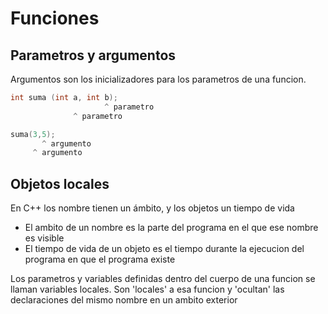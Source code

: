 # Funciones

## Parametros y argumentos

Argumentos son los inicializadores para los parametros de una funcion. 

```cpp
int suma (int a, int b);
                     ^ parametro
              ^ parametro

suma(3,5);
       ^ argumento
     ^ argumento
```

## Objetos locales
En C++ los nombre tienen un ámbito, y los objetos un tiempo de vida
* El ambito de un nombre es la parte del programa en el que ese nombre es visible
* El tiempo de vida de un objeto es el tiempo durante la ejecucion del programa en que el programa existe

Los parametros y variables definidas dentro del cuerpo de una funcion se llaman variables locales. Son 'locales' 
a esa funcion y 'ocultan' las declaraciones del mismo nombre en un ambito exterior


